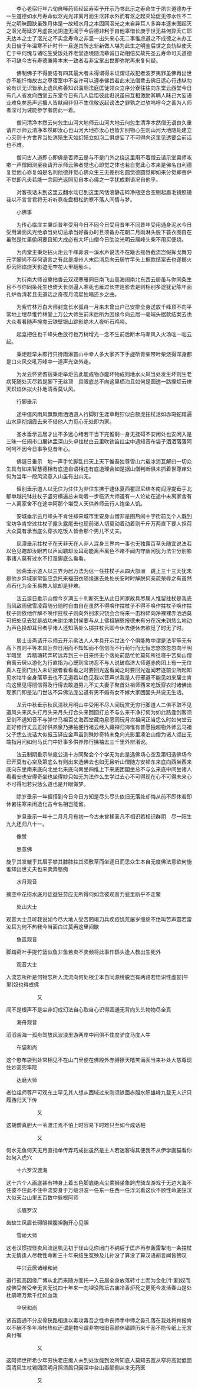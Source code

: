 <!-- { "loadSidebar": true } -->
　　李心老宿行年六旬自唪药师经延寿索予开示乃书此示之寿命生于夙世道德办于一生道德如水月寿命似沤光光非离月而生沤非水外而有沤之起灭延促无停水性不二光之明昧圆缺虽殊月体是一故知水月之本固同沤光之末自异耳人多弃本逐末图起灭之沤光苟延岁月虚丧光阴道无闻于今后德非利于自他辜惜长庚于世无益何异夭亡耶夫达本之士了沤光之不实念寿命之非坚一出头来心无二事惟虑道之不成德之未办工夫日倍于年温寒不计时节一旦遂其所志斩新做人堪为此生之明鉴后世之良轨纵使夭亡于中何愧与诸吃生受饭处养老堂逐境随流辈诚日劫相倍矣故先圣云寿命可夭道德不可缺今古有寿德兼隆本末一致者若非宝掌出世即弥陀再来复何疑。

　　佛制佛子不得妄语有四其最大者未得谓得未证谓证故犯者波罗夷罪虽佛再出世亦不能忏悔故古之尊宿室中不妄许可以遵奉佛旨若此末法僧辈去佛日远心行违纵勿论有识无识皆承上遗风称善知识滥厕法庭匡徒领众立序分寮往往向东堂云西堂今日有几人省发向西堂云东堂今日有几人启悟彼此诳说虽曰互相激励其瞒人昧己大妄语业难免矣恶声远播人皆猒闻非但不生信敬返起谤法之罪孰之过欤呜呼今之善为人师者深可为诫能参学者防此一着。

　　僧问清净本然云何忽生山河大地师云山河大地云何忽生清净本然僧无语良久重请开示师云清净本然即汝心也山河大地亦汝心也皆非别物心生则山河大地随处建立心灭则十方世界当处消殒生灭如幻殒立如泡二俱虚妄了不可得向这里见透要会前话也不难。

　　僧问古人道即心即佛是否师云是与不是门外之绕这里用不着僧云请示堂奥师咳嗽一声僧罔测至夜请开示师云佛者觉也心即觉之体也若自觉此心本来是佛名自利德复觉他心亦复如是名利他德并觉心佛众生三无差别名圆觉德圆觉即如来分觉即菩萨不觉即凡夫若能一念回光返照见自本心佛之一字犹成剩语况自他乎。

　　对客夜话未到这里云翻水动已到这里风恬浪静击碎净瓶空合空剔起眉毛镜照镜我以不言言君将无听听竟夜盘桓松韵寒不落人间情与梦。

　　小佛事

　　为传心临庄主秉炬昔年受用今日不同今日受用昔年不同昔年受用通身泥水今日受用满面风光绝承当处切忌承当好备办时且须备办花朝二月雨淋头脱下蓑衣图自在虽然是忙里偷闲要且知大成必有大坏山僧今日助汝光明云居峰头柴不用买便烧。

　　为内堂主秉炬拈火炬云千峰茆浪一溪水声说法不在簸舌摇唇截流岂假挥戈舞刃元字脚尚不存何语言之有此是虔州人末后消息向云居竹竿头上据款结案去也遂掷火炬云阳焰烧天影迹无空花火里翻觔斗。

　　为衍南大师设奠拈香云双双寒雁同日南飞山高海阔南北东西云居虽与你同条生且不与你同条死生也倚天长剑逼人寒死也雁过长空连影去是则相别多途犹记陈年面孔炉香清茗且无道话之奇夜月流星独唱还乡之曲。

　　为紫竹林万白大师封龛长水孤舟一月来未曾出户已安排全身送放千峰顶不向平常地上埋恭惟竹林堂上万公大师生前末后所为因缘今向云居一毫端头据款结案去也大众看看随声掩龛云铁壁银山踪影绝木人夜听石鸡啼。

　　起龛把住也千峰失色放行也万树增光一念不生前后断木马嘶风入火场咄一咄云起。

　　秉炬趁早未即行只待雨淋首山中幸人多大家齐下手旋斫青柴带叶柴烧得浑身都是口火风交吼万峰中一道声光空外走。

　　为龙云怀贤耆宿秉炬举炬云此能成物亦能坏物成则地水火风当处发生坏则生老病死随处灭尽若是脚下无丝顶　具眼底总不向这里栖泊且如何是圆透一路撺炬云燎天炽焰休拟火扑地清香莫认风。

　　行脚垂示

　　途中值风雨风飘飘雨洒洒道人行脚好生涯草鞋狞似白额虎拄杖活如赤斑蛇踏遍山水穿彻烟霞去来不借他人力觅心无处即为家。

　　圣水垂示云居才出不多远心绪若干当下完惟剩一身无挂碍不安闲处也安闲入是三昧一任闹市口展钵盂深山头卓拄杖白云里吹铁笛红尘中遇知音布袋子洒洒落落阿呵呵不因今日事争见昔年心。

　　佛诞日垂示　地一声手忙脚乱曰天上天下惟吾独尊雪山六载冰消瓦解曰一切众生具有如来智慧德相有底道自语相违有底道理合如是据山僧判断俱未抓着世尊痒处何为当年一段风流意入山虽有出山无。

　　留别垂示道人以无住为住住为非住东拂于逮休夏西瞿耶尼结冬南阎浮提垂手北郁单越托钵拄杖子竖穷横遍总未动着一步临济大师道有一人论劫在途中未离家舍有一人离家舍不在途中阿那个堪受人天供养师云行人饱坐人饥。

　　安城垂示云月峰头不肯住却来城市里安身山僧非是图热闹十字街前觅个人既到宝坊争肯空过拄杖子露头露尾去也现前诸人切莫动着动着则千斤万两直下要人担荷大众莫有承当底么穿衣吃饭人皆会那个男儿不丈夫。

　　凤潭垂示拄杖子在天非天在人非人混身三界内一事也无独露百草头随宜说法若以色见瞎却汝眼若以声闻聩却汝耳苟能离声离色不睹不闻内守幽闲犹为法尘分别影事诸人莫有过水不打湿脚底么看看。

　　因斋垂示道人以三界为居万法为侣一任拄杖子从四大部洲　跳上三十三天犹未是他乡异域家常饭应念托来福田衣随缘遣去处处长安时时解脱何亲疏荣辱之有虽然点石化为金玉易教人除却是非难。

　　法云诞日垂示山僧今岁满五十判断死生从此日间家故具尽属人惟留拄杖是我底当风敌雨傲雪凌霜随分随时自由自在虽然不得唤作拄杖子不得不唤作拄杖子唤作拄杖子则依他作解不唤作拄杖子则向外别求只饶会合将来一击粉碎向净裸裸赤洒洒莫可把处见去犹是战功未谢坐地封侯要与从上佛祖酬恩报德未有分在况未到恁么地动为声色换却耳目者乎诸人还知落处么掷拄杖云即今休去便休去欲觅了时无了时。

　　居士设斋请开示师云开示佛法人人本具开示世法个个俱能教中谓是法平等无有高下虽则平等本具叵奈日用而不知知而不信信而不行苟行而无恒志悠悠忽忽向半明半暗里　弄精魂转弄转远弄到三十日来终无个落处前路忙忙莫知所往嗟乎苦矣山僧自离云居以游化为行直指为心既到宝坊忍不与人说破临济大师道赤肉团上有一无位真人在面门出入未证据者看看看之时要回光返看闻之时要回光返闻若逐前尘所起知见水牯牛全身落草去也不见道若以色见我以音声求我是人行邪道不能见如来居士肯向这里见得彻信得及行得去敢道男儿不丈夫妻子聚首处祖师西来吃饭穿衣时诸佛出现家门即是法门世法不异佛法庞公道有男不婚有女不嫁大家团圞头共说无生话。

　　龙云中秋垂示秋风清秋月明山中受用不尽人间玩赏无穷行脚道人二俱不取不见道风头来风头打月头来月头打合头来囫囵打总不与么来干净打何为如此路逢剑客须呈剑不遇知音不与弹举马祖百丈海西堂藏南泉愿同玩月次祖问正当恁么时如何堂云正好修行丈云正好供养泉乃拂袖便行祖云经入藏禅归海惟有普愿独超物外师云马祖父子恁么说话大似振玉铎应金声虽则殊妙奇特未免向光影里凑泊山僧为诸人颂出无端指月问如何马氏门中好事多供养修行拂袖去三千里外辨淆讹。

　　法云制期垂示举庞公道十方同聚会个个学无为此是选佛场心空及第归选佛场今已开莫有心空及第底么有则出来选佛去也如无且听山僧随方安顿东来底向西坐西来底向东坐南来底向北坐北来底向南坐四维上下来底团圞坐总不与么来底中间坐诸人看看安也安得奇坐也坐得妙只如无为法作么生学过去心不可得现在心不可得未来心不可得咄若只恁么道也是开眼做梦。

　　除岁垂示一年捱搭到今日今日方知是尽头尽头依旧无落处却悔从前不即休若即休暑往寒来闲造化古今名相岂能留。

　　岁旦垂示一年十二月月月有初一今古未曾移圣凡不相识若相识群阴　尽一阳生九九还归八十一。

　　像赞

　　思意佛

旋乎其发皱乎其眉手攀其膝膝拄其须敷草而坐逐日而思众生本自无度佛法意欲何施谁知出世丈夫也来卖弄憨痴

　　水月观音

摘空中花捞水底月徒益狂劳应无所得何如念彼观音力瓮里断乎不走鳖

　　处山大士

观音大士且听我说如今尽大地人受苦罔竭刀兵疾疫饥荒屡岁缠绵不绝叫苦声震若雷汝耳为何不热我今当面白过莫再这里间歇

　　鱼篮观音

脚踏荷叶手提竹篮似鱼非鱼若卖不卖频将此事作繇头逢人教出生死外

　　观音大士

入流忘所所是何物忘所入流流向何处根尘本自同源缚脱岂有两路若悟识性虚妄[牛里]奴也得成佛

　　　　　　又

闻不是根声不是尘非幻成幻法自心取自心识得圆通无背向头头物物尽全真

　　海舟观音

滔滔苦海一孤舟驾放风波浪里游两岸中间俱不住度驴度马度人牛

　　布袋和尚

这个憨布袋到处常相见不在山门里便在佛殿外赤膊撩天嘻笑满面当来补处大慈尊现住妙高兜率院

　　达磨大师

者位祖师尊严可观东土罕见其人想从西域过来刚须铁面赤胆水肝雄峰九载无人识只履西归天下传

　　　　　　又

这胡僧真胆大一苇渡江焉不怕上时容易下时难只至如今成话杷

　　　　　　又

何水无鱼何天无月直指单传弄巧成拙虽然是主人若迷客得其便我不从伊学画猫看你如何入虎穴

　　十六罗汉渡海

这十六个人画底甚有神身上着五色脚底绝点尘乘狮坐象跨虎骑龙游戏于无边大海不住彼不住此不住中流安身于万级洪波一任东一任西一任浮沉看这伙不顾性命底狂汉大似天台山里五百数中躲根阿师

　　长眉罗汉

齿缺生风眉长碍眼裸腹袒胸开心见胆

　　雪峤大师

这老汉惯捏怪卖风流逞机见初于径山见你闭门不纳后于匡庐再参轰雷掣电一条拄杖太无情逢人尽教性命断三十年来结生冤殃及儿孙没了算没了算汉语胡言闻皆赞叹

　　中兴云居诸缘和尚

道行孤高因缘广博从北而来随方而托一入云居全身放落转寸土而为金化[牛里]奴而成佛受苦受辛无言无说四十年来一向埋没陈坛古庙冷香炉死之更死今发活春山是处杜鹃啼万紫千红如血泼

　　伞居和尚

贤首圆通不分皮骨狭路相逢以毒攻毒吾之性命丧师手中师之鼻孔落在我处将肯报肯以不酬不多年冷帐热似还谓是物兮谓非物咄旧容颜休错顾历来千圣不能传纸上无言真付嘱

　　　　　　又

这阿师世所希少年穷快老庄痴人未到处汝能到汝所知底人莫知去宽从窄将高就低面面清风生杖锡团团明月照须眉只因深中台山毒颠倒从来无药医

　　　　　　又

